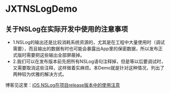 # JXTNSLogDemo
## 关于NSLog在实际开发中使用的注意事项
- 1.NSLog的输出还是比较消耗系统资源的，尤其是在工程中大量使用时（调试需要），而且输出的数据有时也可能会暴露出App里的保密数据，所以发布正式版时需要把这些输出全部屏蔽掉。
- 2.我们可以在发布版本前先把所有NSLog语句注释掉，但是等以后要调试时，又需要取消这些注释，这样做着实麻烦。本Demo就是针对这种情况，列出了两种较为优雅的解决方式。

博客见这里：[iOS NSLog在项目release版本中的使用注意](http://www.jianshu.com/p/2e79436e5fe3)
